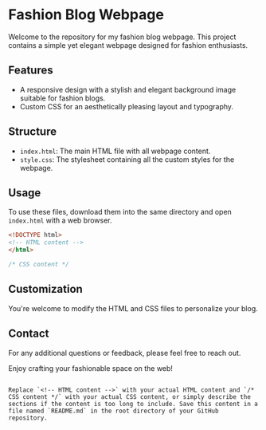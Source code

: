 # Fashion Blog Webpage

Welcome to the repository for my fashion blog webpage. This project contains a simple yet elegant webpage designed for fashion enthusiasts.

## Features

- A responsive design with a stylish and elegant background image suitable for fashion blogs.
- Custom CSS for an aesthetically pleasing layout and typography.

## Structure

- `index.html`: The main HTML file with all webpage content.
- `style.css`: The stylesheet containing all the custom styles for the webpage.

## Usage

To use these files, download them into the same directory and open `index.html` with a web browser.

```html
<!DOCTYPE html>
<!-- HTML content -->
</html>
```

```css
/* CSS content */
```

## Customization

You're welcome to modify the HTML and CSS files to personalize your blog.

## Contact

For any additional questions or feedback, please feel free to reach out.

Enjoy crafting your fashionable space on the web!
```

Replace `<!-- HTML content -->` with your actual HTML content and `/* CSS content */` with your actual CSS content, or simply describe the sections if the content is too long to include. Save this content in a file named `README.md` in the root directory of your GitHub repository.
